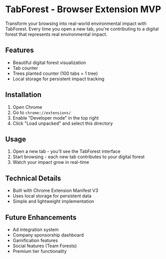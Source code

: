# TabForest - Browser Extension MVP

Transform your browsing into real-world environmental impact with TabForest. Every time you open a new tab, you're contributing to a digital forest that represents real environmental impact.

## Features

- Beautiful digital forest visualization
- Tab counter
- Trees planted counter (100 tabs = 1 tree)
- Local storage for persistent impact tracking

## Installation

1. Open Chrome
2. Go to `chrome://extensions/`
3. Enable "Developer mode" in the top right
4. Click "Load unpacked" and select this directory

## Usage

1. Open a new tab - you'll see the TabForest interface
2. Start browsing - each new tab contributes to your digital forest
3. Watch your impact grow in real-time

## Technical Details

- Built with Chrome Extension Manifest V3
- Uses local storage for persistent data
- Simple and lightweight implementation

## Future Enhancements

- Ad integration system
- Company sponsorship dashboard
- Gamification features
- Social features (Team Forests)
- Premium tier functionality
